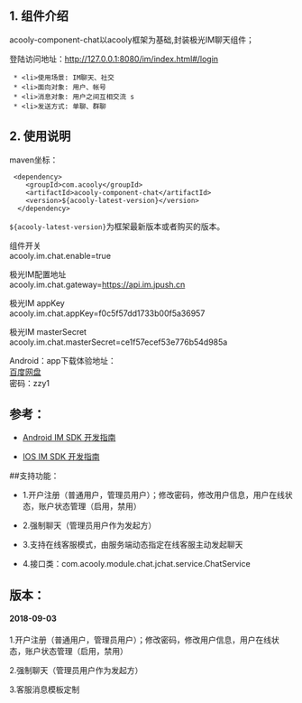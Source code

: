 <!-- title: IM聊天组件  -->
<!-- type: app -->
<!-- author: cuifuqiang -->
<!-- date: 2019-11-12 -->
## 1. 组件介绍

acooly-component-chat以acooly框架为基础,封装极光IM聊天组件；

登陆访问地址：http://127.0.0.1:8080/im/index.html#/login


	 * <li>使用场景: IM聊天、社交
	 * <li>面向对象: 用户、帐号
	 * <li>消息对象: 用户之间互相交流 s
	 * <li>发送方式: 单聊、群聊


## 2. 使用说明

maven坐标：

     <dependency>
        <groupId>com.acooly</groupId>
        <artifactId>acooly-component-chat</artifactId>
        <version>${acooly-latest-version}</version>
      </dependency>

`${acooly-latest-version}`为框架最新版本或者购买的版本。

组件开关<br/>
acooly.im.chat.enable=true

极光IM配置地址<br/>
acooly.im.chat.gateway=https://api.im.jpush.cn

极光IM appKey<br/>
acooly.im.chat.appKey=f0c5f57dd1733b00f5a36957

极光IM masterSecret<br/>
acooly.im.chat.masterSecret=ce1f57ecef53e776b54d985a


Android：app下载体验地址：<br/>
[百度网盘](https://pan.baidu.com/s/1U0Tk5NBpCEGkjw_Apb8MMw)   
密码：zzy1
	 

## 参考：

* [Android IM SDK 开发指南](https://docs.jiguang.cn/jmessage/client/im_sdk_android/) 

* [IOS IM SDK 开发指南](https://docs.jiguang.cn/jmessage/client/im_sdk_ios/) 

##支持功能：
* 1.开户注册（普通用户，管理员用户）；修改密码，修改用户信息，用户在线状态，账户状态管理（启用，禁用）

* 2.强制聊天（管理员用户作为发起方）

* 3.支持在线客服模式，由服务端动态指定在线客服主动发起聊天

* 4.接口类：com.acooly.module.chat.jchat.service.ChatService


## 版本：
#### 2018-09-03

1.开户注册（普通用户，管理员用户）；修改密码，修改用户信息，用户在线状态，账户状态管理（启用，禁用）

2.强制聊天（管理员用户作为发起方）

3.客服消息模板定制
	


